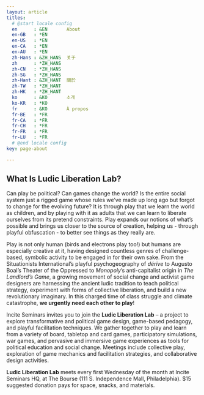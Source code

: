 ```yaml
---
layout: article
titles:
  # @start locale config
  en      : &EN       About
  en-GB   : *EN
  en-US   : *EN
  en-CA   : *EN
  en-AU   : *EN
  zh-Hans : &ZH_HANS  关于
  zh      : *ZH_HANS
  zh-CN   : *ZH_HANS
  zh-SG   : *ZH_HANS
  zh-Hant : &ZH_HANT  關於
  zh-TW   : *ZH_HANT
  zh-HK   : *ZH_HANT
  ko      : &KO       소개
  ko-KR   : *KO
  fr      : &KO       À propos
  fr-BE   : *FR
  fr-CA   : *FR
  fr-CH   : *FR
  fr-FR   : *FR
  fr-LU   : *FR
  # @end locale config
key: page-about

--- 
```


## What Is Ludic Liberation Lab?

Can play be political? Can games change the world? Is the entire social system just a rigged game whose rules we’ve made up long ago but forgot to change for the evolving future? It is through play that we learn the world as children, and by playing with it as adults that we can learn to liberate ourselves from its pretend constraints. Play expands our notions of what’s possible and brings us closer to the source of creation, helping us - through playful obfuscation - to better see things as they really are. 

Play is not only human (birds and electrons play too!) but humans are especially creative at it, having designed countless genres of challenge-based, symbolic activity to be engaged in for their own sake. From the Situationists International’s playful psychogeography of *dérive* to Augusto Boal’s Theater of the Oppressed to *Monopoly*’s anti-capitalist origin in *The Landlord’s Game*, a growing movement of social change and activist game designers are harnessing the ancient ludic tradition to teach political strategy, experiment with forms of collective liberation, and build a new revolutionary imaginary. In this charged time of class struggle and climate catastrophe, **we urgently need each other to play**! 

Incite Seminars invites you to join the **Ludic Liberation Lab** – a project to explore transformative and political game design, game-based pedagogy, and playful facilitation techniques. We gather together to play and learn from a variety of board, tabletop and card games, participatory simulations, war games, and pervasive and immersive game experiences as tools for political education and social change. Meetings include collective play, exploration of game mechanics and facilitation strategies, and collaborative design activities. 

**Ludic Liberation Lab** meets every first Wednesday of the month at Incite Seminars HQ, at The Bourse (111 S. Independence Mall, Philadelphia). $15 suggested donation pays for space, snacks, and materials. 
